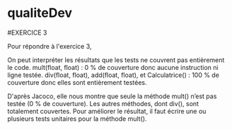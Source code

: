 # qualiteDev

#EXERCICE 3 

Pour répondre à l'exercice 3, 

On peut interpréter les résultats que les tests ne couvrent pas entièrement le code. 
mult(float, float) : 0 % de couverture donc aucune instruction ni ligne testée.
div(float, float), add(float, float), et Calculatrice() : 100 % de couverture donc elles sont entièrement testées.

D'après Jacoco, elle nous montre que seule la méthode mult() n’est pas testée (0 % de couverture). Les autres méthodes, dont div(), sont totalement couvertes. Pour améliorer le résultat, il faut écrire une ou plusieurs tests unitaires pour la méthode mult().
